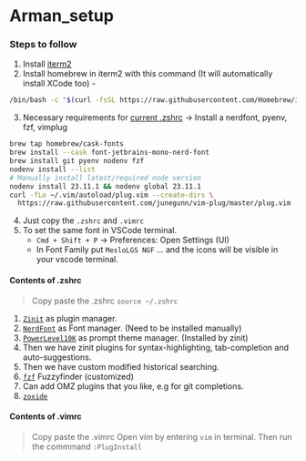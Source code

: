 # Arman_setup

### Steps to follow
1. Install [iterm2](https://iterm2.com/)
2. Install homebrew in iterm2 with this command (It will automatically install XCode too) - 
```bash
/bin/bash -c "$(curl -fsSL https://raw.githubusercontent.com/Homebrew/install/HEAD/install.sh)"
```
3. Necessary requirements for [current .zshrc](#contents-of-zshrc) &rarr; Install a nerdfont, pyenv, fzf, vimplug
```bash
brew tap homebrew/cask-fonts
brew install --cask font-jetbrains-mono-nerd-font
brew install git pyenv nodenv fzf
nodenv install --list
# Manually install latest/required node version
nodenv install 23.11.1 && nodenv global 23.11.1
curl -fLo ~/.vim/autoload/plug.vim --create-dirs \
  https://raw.githubusercontent.com/junegunn/vim-plug/master/plug.vim
``` 
4. Just copy the `.zshrc` and `.vimrc`
5. To set the same font in VSCode terminal. 
    - `Cmd + Shift + P` &rarr; Preferences: Open Settings (UI)
    - In Font Family put `MesloLGS NGF` ... and the icons will be visible in your vscode terminal.

#### Contents of .zshrc
> Copy paste the .zshrc
> `source ~/.zshrc`
1. [`Zinit`](https://github.com/zdharma-continuum/zinit) as plugin manager.
2. [`NerdFont`]() as Font manager. (Need to be installed manually)
3. [`PowerLevel10K`]() as prompt theme manager. (Installed by zinit)
4. Then we have zinit plugins for syntax-highlighting, tab-completion and auto-suggestions.
5. Then we have custom modified historical searching.
6. [`fzf`]() Fuzzyfinder (customized)
7. Can add OMZ plugins that you like, e.g for git completions.
8. [`zoxide`]()


#### Contents of .vimrc
> Copy paste the .vimrc
> Open vim by entering `vim` in terminal. Then run the commmand `:PlugInstall`
